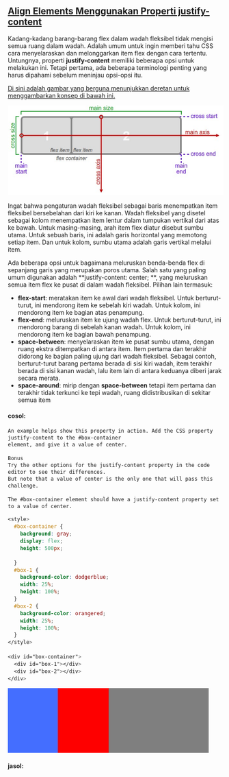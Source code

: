 ## [Align Elements Menggunakan Properti justify-content](https://learn.freecodecamp.org/responsive-web-design/css-flexbox/align-elements-using-the-justify-content-property)

Kadang-kadang barang-barang flex dalam wadah fleksibel tidak mengisi semua ruang dalam wadah. Adalah umum untuk ingin memberi tahu CSS cara menyelaraskan dan melonggarkan item flex dengan cara tertentu. Untungnya, properti **justify-content** memiliki beberapa opsi untuk melakukan ini. Tetapi pertama, ada beberapa terminologi penting yang harus dipahami sebelum meninjau opsi-opsi itu.

[Di sini adalah gambar yang berguna menunjukkan deretan untuk menggambarkan konsep di bawah ini.](https://www.w3.org/TR/css-flexbox-1/images/flex-direction-terms.svg)

![](/assets/mess.jpg)

Ingat bahwa pengaturan wadah fleksibel sebagai baris menempatkan item fleksibel bersebelahan dari kiri ke kanan. Wadah fleksibel yang disetel sebagai kolom menempatkan item lentur dalam tumpukan vertikal dari atas ke bawah. Untuk masing-masing, arah item flex diatur disebut sumbu utama. Untuk sebuah baris, ini adalah garis horizontal yang memotong setiap item. Dan untuk kolom, sumbu utama adalah garis vertikal melalui item.

Ada beberapa opsi untuk bagaimana meluruskan benda-benda flex di sepanjang garis yang merupakan poros utama. Salah satu yang paling umum digunakan adalah **justify-content: center; **, yang meluruskan semua item flex ke pusat di dalam wadah fleksibel. Pilihan lain termasuk:

* **flex-start**: meratakan item ke awal dari wadah fleksibel. Untuk berturut-turut, ini mendorong item ke sebelah kiri wadah. Untuk kolom, ini mendorong item ke bagian atas penampung.
* **flex-end**: meluruskan item ke ujung wadah flex. Untuk berturut-turut, ini mendorong barang di sebelah kanan wadah. Untuk kolom, ini mendorong item ke bagian bawah penampung.
* **space-between**: menyelaraskan item ke pusat sumbu utama, dengan ruang ekstra ditempatkan di antara item. Item pertama dan terakhir didorong ke bagian paling ujung dari wadah fleksibel. Sebagai contoh, berturut-turut barang pertama berada di sisi kiri wadah, item terakhir berada di sisi kanan wadah, lalu item lain di antara keduanya diberi jarak secara merata.
* **space-around**: mirip dengan **space-between** tetapi item pertama dan terakhir tidak terkunci ke tepi wadah, ruang didistribusikan di sekitar semua item

#### cosol:

```
An example helps show this property in action. Add the CSS property justify-content to the #box-container 
element, and give it a value of center.

Bonus
Try the other options for the justify-content property in the code editor to see their differences. 
But note that a value of center is the only one that will pass this challenge.

The #box-container element should have a justify-content property set to a value of center.
```

```css
<style>
  #box-container {
    background: gray;
    display: flex;
    height: 500px;
    
  }
  #box-1 {
    background-color: dodgerblue;
    width: 25%;
    height: 100%;
  }
  #box-2 {
    background-color: orangered;
    width: 25%;
    height: 100%;
  }
</style>

<div id="box-container">
  <div id="box-1"></div>
  <div id="box-2"></div>
</div>
```

![](/assets/uka.jpg)

#### jasol:





